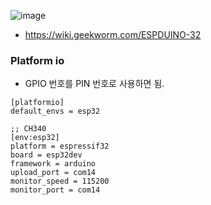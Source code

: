 
![image](https://user-images.githubusercontent.com/29625147/218292427-14b5e62f-3262-4e5b-8fc9-231ddbe75eb3.png)

* https://wiki.geekworm.com/ESPDUINO-32

### Platform io
* GPIO 번호를 PIN 번호로 사용하면 됨.
```
[platformio]
default_envs = esp32
 
;; CH340
[env:esp32]
platform = espressif32
board = esp32dev
framework = arduino
upload_port = com14
monitor_speed = 115200
monitor_port = com14
```
